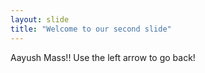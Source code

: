 ```yaml
---
layout: slide
title: "Welcome to our second slide"
---
```

Aayush Mass!!
Use the left arrow to go back!
